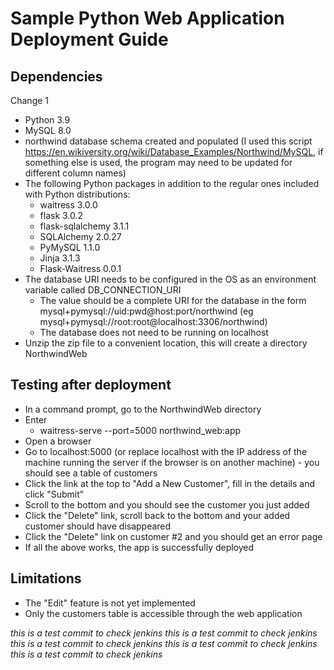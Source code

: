 # Sample Python Web Application Deployment Guide

## Dependencies

Change 1

- Python 3.9
- MySQL 8.0
- northwind database schema created and populated (I used this script https://en.wikiversity.org/wiki/Database_Examples/Northwind/MySQL, if something else is used, the program may need to be updated for different column names)
- The following Python packages in addition to the regular ones included with Python distributions:
  - waitress 3.0.0
  - flask 3.0.2
  - flask-sqlalchemy 3.1.1
  - SQLAlchemy 2.0.27
  - PyMySQL 1.1.0
  - Jinja 3.1.3
  - Flask-Waitress 0.0.1
- The database URI needs to be configured in the OS as an environment variable called DB_CONNECTION_URI
  - The value should be a complete URI for the database in the form mysql+pymysql://uid:pwd@host:port/northwind (eg mysql+pymysql://root:root@localhost:3306/northwind)
  - The database does not need to be running on localhost
- Unzip the zip file to a convenient location, this will create a directory NorthwindWeb

## Testing after deployment

- In a command prompt, go to the NorthwindWeb directory
- Enter
  - waitress-serve --port=5000 northwind_web:app
- Open a browser
- Go to localhost:5000 (or replace localhost with the IP address of the machine running the server if the browser is on another machine) - you should see a table of customers
- Click the link at the top to "Add a New Customer", fill in the details and click "Submit"
- Scroll to the bottom and you should see the customer you just added
- Click the "Delete" link, scroll back to the bottom and your added customer should have disappeared
- Click the "Delete" link on customer #2 and you should get an error page
- If all the above works, the app is successfully deployed

## Limitations

- The "Edit" feature is not yet implemented
- Only the customers table is accessible through the web application

*this is a test commit to check jenkins*
*this is a test commit to check jenkins*
*this is a test commit to check jenkins*
*this is a test commit to check jenkins*
*this is a test commit to check jenkins*
